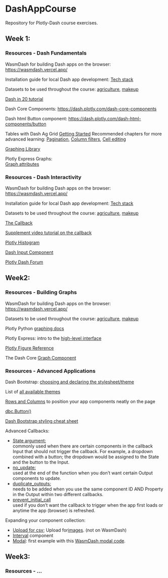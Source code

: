 # DashAppCourse
Repository for Plotly-Dash course exercises.

## Week 1:
### Resources - Dash Fundamentals 

WasmDash for building Dash apps on the browser: https://wasmdash.vercel.app/ 

Installation guide for local Dash app development: [Tech stack](https://open-resources.github.io/dash_curriculum/part1/chapter0.html)

Datasets to be used throughout the course: [agriculture](https://github.com/plotly/datasets/blob/master/Dash-Course/US-Exports/2011_us_ag_exports.csv), [makeup](https://github.com/plotly/datasets/blob/master/Dash-Course/makeup-shades/shades.csv)

[Dash in 20 tutorial](https://dash.plotly.com/tutorial#connect-to-data:-code-breakdown)

Dash Core Components: https://dash.plotly.com/dash-core-components

Dash html Button component: https://dash.plotly.com/dash-html-components/button

Tables with Dash Ag Grid
[Getting Started](https://dash.plotly.com/dash-ag-grid/getting-started)
Recommended chapters for more advanced learning: [Pagination](https://dash.plotly.com/dash-ag-grid/pagination), [Column filters](https://dash.plotly.com/dash-ag-grid/column-filters), [Cell editing](https://dash.plotly.com/dash-ag-grid/cell-editing)

[Graphing Library](https://plotly.com/python/)

Plotly Express Graphs:<br>
[Graph attributes](https://plotly.com/python-api-reference/plotly.express.html)


### Resources - Dash Interactivity 

WasmDash for building Dash apps on the browser: https://wasmdash.vercel.app/ 

Installation guide for local Dash app development: [Tech stack](https://open-resources.github.io/dash_curriculum/part1/chapter0.html)

Datasets to be used throughout the course: [agriculture](https://github.com/plotly/datasets/blob/master/Dash-Course/US-Exports/2011_us_ag_exports.csv), [makeup](https://github.com/plotly/datasets/blob/master/Dash-Course/makeup-shades/shades.csv)

[The Callback](https://open-resources.github.io/dash_curriculum/part1/chapter4.html)

[Supplement video tutorial on the callback](https://youtu.be/pNMWbY0AUJ0)

[Plotly Histogram](https://plotly.com/python/histograms/)

[Dash Input Component](https://dash.plotly.com/dash-core-components/input)

[Plotly Dash Forum](https://community.plotly.com/)



## Week2:
### Resources - Building Graphs

WasmDash for building Dash apps on the browser: https://wasmdash.vercel.app/

Datasets to be used throughout the course: [agriculture](https://github.com/plotly/datasets/blob/master/Dash-Course/US-Exports/2011_us_ag_exports.csv), [makeup](https://github.com/plotly/datasets/blob/master/Dash-Course/makeup-shades/shades.csv)

Plotly Python [graphing docs](https://plotly.com/python/)

Plotly Express: intro to the [high-level interface](https://plotly.com/python-api-reference/plotly.express.html)

[Plotly Figure Reference](https://plotly.com/python/reference/index/)

The Dash Core [Graph Component](https://dash.plotly.com/dash-core-components/graph)


### Resources - Advanced Applications

Dash Bootstrap: [choosing and declaring the stylesheet/theme](https://dash-bootstrap-components.opensource.faculty.ai/docs/themes/)

List of [all available themes](https://bootswatch.com/default/)

[Rows and Columns](https://dash-bootstrap-components.opensource.faculty.ai/docs/components/layout/) to position your app components neatly on the page

[dbc.Button()](https://dash-bootstrap-components.opensource.faculty.ai/docs/components/button/)

[Dash Bootstrap styling cheat sheet](https://dashcheatsheet.pythonanywhere.com/)

Advanced Callbacks:
- [State argument:](https://dash.plotly.com/basic-callbacks#dash-app-with-state)<br>
   commonly used when there are certain components in the callback Input that should not trigger the callback. For example,     a dropdown combined with a button; the dropdown would be assigned to the State and the button to the Input.
- [no_update:](https://dash.plotly.com/advanced-callbacks#displaying-errors-with-dash.no_update)<br>
   used at the end of the function when you don’t want certain Output components to update.
- [duplicate_outputs: ](https://dash.plotly.com/duplicate-callback-outputs)<br>
   needs to be added when you use the same component ID AND Property in the Output within two different callbacks.
- [prevent_initial_call](https://dash.plotly.com/advanced-callbacks#prevent-callback-execution-upon-initial-component-render)<br>
  used if you don’t want the callback to trigger when the app first loads or anytime the app (browser) is refreshed. 

Expanding your component collection:
- [Upload for csv](https://dash.plotly.com/dash-core-components/upload); Upload for[images](https://dash.plotly.com/dash-core-components/upload#displaying-uploaded-images). (not on WasmDash)
- [Interval](https://dash.plotly.com/dash-core-components/interval) component
- [Modal](https://dash-bootstrap-components.opensource.faculty.ai/docs/components/modal/): first example with this [WasmDash modal code](https://github.com/plotly/tutorial-code/blob/main/session4/modal_example.py).



## Week3:
### Resources - ...